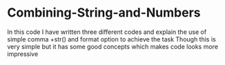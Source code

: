 # Combining-String-and-Numbers
In this code I have written three different codes and explain the use of simple comma +str() and format option to achieve the task
Though this is very simple but it has some good concepts which makes code looks more impressive
